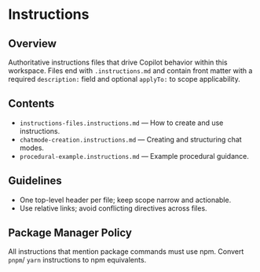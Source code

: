 # Instructions

## Overview

Authoritative instructions files that drive Copilot behavior within this
workspace. Files end with `.instructions.md` and contain front matter with a
required `description:` field and optional `applyTo:` to scope applicability.

## Contents

- `instructions-files.instructions.md` — How to create and use instructions.
- `chatmode-creation.instructions.md` — Creating and structuring chat modes.
- `procedural-example.instructions.md` — Example procedural guidance.

## Guidelines

- One top-level header per file; keep scope narrow and actionable.
- Use relative links; avoid conflicting directives across files.

## Package Manager Policy

All instructions that mention package commands must use npm. Convert `pnpm`/
`yarn` instructions to npm equivalents.